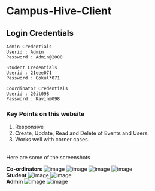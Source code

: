# Campus-Hive-Client

## Login Credentials

```
Admin Credentials
Userid : Admin
Password : Admin@2000
```
```
Student Credentials
Userid : 21eee071
Password : Gokul*071
```
```
Coordinator Credentials
Userid : 20it098
Password : Kavin@098
```

### Key Points on this website
1. Responsive
2. Create, Update, Read and Delete of Events and Users.
3. Works well with corner cases.

<br>Here are some of the screenshots
</br>

**Co-ordinators**
![image](https://user-images.githubusercontent.com/90179632/236603434-cda0fb16-de7a-4ab7-82fb-9cc2da39dd57.png)
![image](https://user-images.githubusercontent.com/90179632/236603442-768ae53f-ae87-4dea-a35e-d9b4f857ff98.png)
![image](https://user-images.githubusercontent.com/90179632/236603475-c4e956c4-6dd2-43bf-bca2-c6b497881c24.png)
![image](https://user-images.githubusercontent.com/90179632/236603648-bc9f2f02-529f-430f-bc5f-9738225f2d6c.png)
</br>
**Student**
![image](https://user-images.githubusercontent.com/90179632/236603780-11578f4a-fdd9-41e5-b027-c01b5caa8afb.png)
![image](https://user-images.githubusercontent.com/90179632/236603841-fc2356af-fd27-4690-9d36-ad120687c4ef.png)
</br>
**Admin**
![image](https://user-images.githubusercontent.com/90179632/236604163-1da12e4a-e30a-4df7-840d-1d40624bb2f1.png)
![image](https://user-images.githubusercontent.com/90179632/236604257-eb6ef7e0-bda9-4acc-8ce3-2b77f90f39c5.png)
